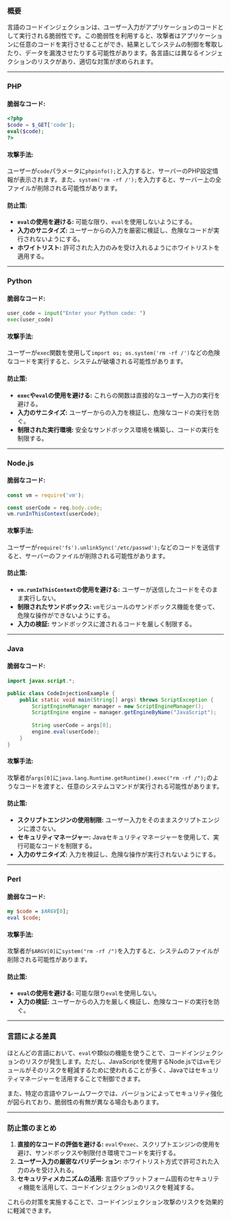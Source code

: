 ### **概要**

言語のコードインジェクションは、ユーザー入力がアプリケーションのコードとして実行される脆弱性です。この脆弱性を利用すると、攻撃者はアプリケーションに任意のコードを実行させることができ、結果としてシステムの制御を奪取したり、データを漏洩させたりする可能性があります。各言語には異なるインジェクションのリスクがあり、適切な対策が求められます。

---

### **PHP**

#### **脆弱なコード:**
```php
<?php
$code = $_GET['code'];
eval($code);
?>
```

#### **攻撃手法:**
ユーザーが`code`パラメータに`phpinfo();`と入力すると、サーバーのPHP設定情報が表示されます。また、`system('rm -rf /');`を入力すると、サーバー上の全ファイルが削除される可能性があります。

#### **防止策:**
- **`eval`の使用を避ける:** 可能な限り、`eval`を使用しないようにする。
- **入力のサニタイズ:** ユーザーからの入力を厳密に検証し、危険なコードが実行されないようにする。
- **ホワイトリスト:** 許可された入力のみを受け入れるようにホワイトリストを適用する。

---

### **Python**

#### **脆弱なコード:**
```python
user_code = input("Enter your Python code: ")
exec(user_code)
```

#### **攻撃手法:**
ユーザーが`exec`関数を使用して`import os; os.system('rm -rf /')`などの危険なコードを実行すると、システムが破壊される可能性があります。

#### **防止策:**
- **`exec`や`eval`の使用を避ける:** これらの関数は直接的なユーザー入力の実行を避ける。
- **入力のサニタイズ:** ユーザーからの入力を検証し、危険なコードの実行を防ぐ。
- **制限された実行環境:** 安全なサンドボックス環境を構築し、コードの実行を制限する。

---

### **Node.js**

#### **脆弱なコード:**
```javascript
const vm = require('vm');

const userCode = req.body.code;
vm.runInThisContext(userCode);
```

#### **攻撃手法:**
ユーザーが`require('fs').unlinkSync('/etc/passwd');`などのコードを送信すると、サーバーのファイルが削除される可能性があります。

#### **防止策:**
- **`vm.runInThisContext`の使用を避ける:** ユーザーが送信したコードをそのまま実行しない。
- **制限されたサンドボックス:** `vm`モジュールのサンドボックス機能を使って、危険な操作ができないようにする。
- **入力の検証:** サンドボックスに渡されるコードを厳しく制限する。

---

### **Java**

#### **脆弱なコード:**
```java
import javax.script.*;

public class CodeInjectionExample {
    public static void main(String[] args) throws ScriptException {
        ScriptEngineManager manager = new ScriptEngineManager();
        ScriptEngine engine = manager.getEngineByName("JavaScript");
        
        String userCode = args[0];
        engine.eval(userCode);
    }
}
```

#### **攻撃手法:**
攻撃者が`args[0]`に`java.lang.Runtime.getRuntime().exec("rm -rf /");`のようなコードを渡すと、任意のシステムコマンドが実行される可能性があります。

#### **防止策:**
- **スクリプトエンジンの使用制限:** ユーザー入力をそのままスクリプトエンジンに渡さない。
- **セキュリティマネージャー:** Javaセキュリティマネージャーを使用して、実行可能なコードを制限する。
- **入力のサニタイズ:** 入力を検証し、危険な操作が実行されないようにする。

---

### **Perl**

#### **脆弱なコード:**
```perl
my $code = $ARGV[0];
eval $code;
```

#### **攻撃手法:**
攻撃者が`$ARGV[0]`に`system("rm -rf /")`を入力すると、システムのファイルが削除される可能性があります。

#### **防止策:**
- **`eval`の使用を避ける:** 可能な限り`eval`を使用しない。
- **入力の検証:** ユーザーからの入力を厳しく検証し、危険なコードの実行を防ぐ。

---

### **言語による差異**

ほとんどの言語において、`eval`や類似の機能を使うことで、コードインジェクションのリスクが発生します。ただし、JavaScriptを使用するNode.jsでは`vm`モジュールがそのリスクを軽減するために使われることが多く、Javaではセキュリティマネージャーを活用することで制御できます。

また、特定の言語やフレームワークでは、バージョンによってセキュリティ強化が図られており、脆弱性の有無が異なる場合もあります。

---

### **防止策のまとめ**

1. **直接的なコードの評価を避ける:** `eval`や`exec`、スクリプトエンジンの使用を避け、サンドボックスや制限付き環境でコードを実行する。
2. **ユーザー入力の厳密なバリデーション:** ホワイトリスト方式で許可された入力のみを受け入れる。
3. **セキュリティメカニズムの活用:** 言語やプラットフォーム固有のセキュリティ機能を活用して、コードインジェクションのリスクを軽減する。

これらの対策を実施することで、コードインジェクション攻撃のリスクを効果的に軽減できます。